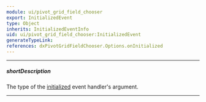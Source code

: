 ```yaml
---
module: ui/pivot_grid_field_chooser
export: InitializedEvent
type: Object
inherits: InitializedEventInfo
uid: ui/pivot_grid_field_chooser:InitializedEvent
generateTypeLink: 
references: dxPivotGridFieldChooser.Options.onInitialized
---
```

---
##### shortDescription
The type of the [initialized]({basewidgetpath}/Events/#initialized) event handler's argument.

---
<!-- Description goes here -->